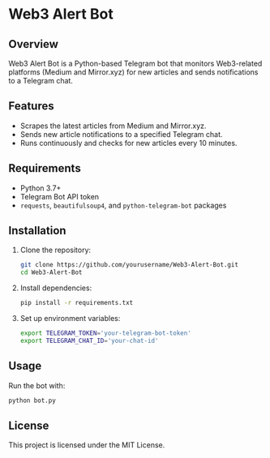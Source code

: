 # Web3 Alert Bot

## Overview
Web3 Alert Bot is a Python-based Telegram bot that monitors Web3-related platforms (Medium and Mirror.xyz) for new articles and sends notifications to a Telegram chat.

## Features
- Scrapes the latest articles from Medium and Mirror.xyz.
- Sends new article notifications to a specified Telegram chat.
- Runs continuously and checks for new articles every 10 minutes.

## Requirements 
- Python 3.7+
- Telegram Bot API token
- `requests`, `beautifulsoup4`, and `python-telegram-bot` packages
 
## Installation  
1. Clone the repository:     
   ```sh   
   git clone https://github.com/yourusername/Web3-Alert-Bot.git 
   cd Web3-Alert-Bot
   ```

2. Install dependencies:  
   ```sh
   pip install -r requirements.txt
   ```

3. Set up environment variables:
   ```sh
   export TELEGRAM_TOKEN='your-telegram-bot-token'
   export TELEGRAM_CHAT_ID='your-chat-id'
   ```

## Usage
Run the bot with:
```sh
python bot.py
```

## License
This project is licensed under the MIT License.
